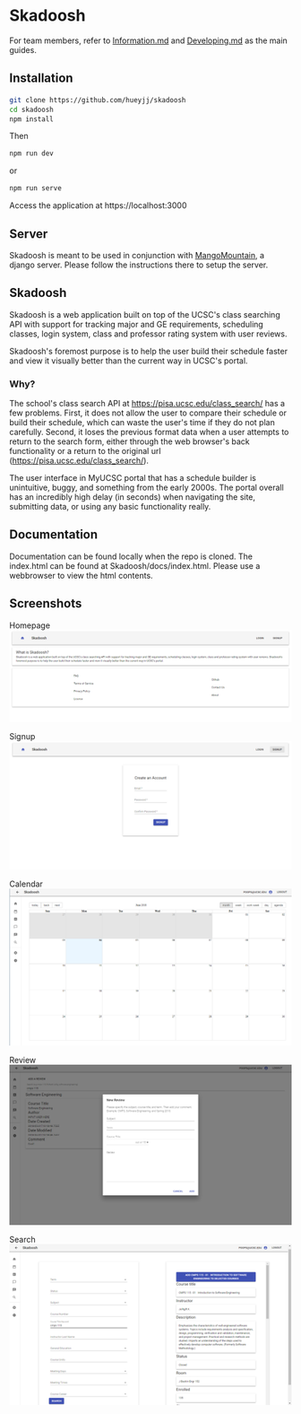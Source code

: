 # Skadoosh

For team members, refer to [Information.md](https://github.com/hueyjj/Skadoosh/blob/master/Information.md) and [Developing.md](https://github.com/hueyjj/Skadoosh/blob/master/Developing.md) as the main guides.


## Installation
```sh
git clone https://github.com/hueyjj/skadoosh
cd skadoosh
npm install
```
Then
```sh
npm run dev
```
or 
```sh
npm run serve
```

Access the application at https://localhost:3000

## Server
Skadoosh is meant to be used in conjunction with [MangoMountain](https://github.com/hueyjj/MangoMountain), a django server. Please follow the instructions there to setup the server.

## Skadoosh
Skadoosh is a web application built on top of the UCSC's class searching API with support for tracking major and GE requirements, scheduling classes, login system, class and professor rating system with user reviews. 

Skadoosh's foremost purpose is to help the user build their schedule faster and view it visually better than the current way in UCSC's portal.

### Why?
The school's class search API at https://pisa.ucsc.edu/class_search/ has a few problems. First, it does not allow the user to compare their schedule or build their schedule, which can waste the user's time if they do not plan carefully. Second, it loses the previous format data when a user attempts to return to the search form, either through the web browser's back functionality or a return to the original url (https://pisa.ucsc.edu/class_search/). 

The user interface in MyUCSC portal that has a schedule builder is unintuitive, buggy, and something from the early 2000s. The portal overall has an incredibly high delay (in seconds) when navigating the site, submitting data, or using any basic functionality really.

## Documentation
Documentation can be found locally when the repo is cloned. The index.html can be found at Skadoosh/docs/index.html. Please use a webbrowser to view the html contents.

## Screenshots
Homepage
![Homepage](https://raw.githubusercontent.com/hueyjj/Skadoosh/master/screenshots/Homepage.PNG)

Signup
![Signup](https://raw.githubusercontent.com/hueyjj/Skadoosh/master/screenshots/Signup.PNG)

Calendar
![Calendar](https://raw.githubusercontent.com/hueyjj/Skadoosh/master/screenshots/Calendar.PNG)

Review
![Review](https://raw.githubusercontent.com/hueyjj/Skadoosh/master/screenshots/Review.PNG)

Search
![Search](https://raw.githubusercontent.com/hueyjj/Skadoosh/master/screenshots/Search.PNG)